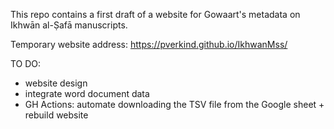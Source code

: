 This repo contains a first draft of a website for Gowaart's metadata on Ikhwān al-Ṣafā manuscripts. 

Temporary website address: https://pverkind.github.io/IkhwanMss/

TO DO: 
* website design
* integrate word document data
* GH Actions: automate downloading the TSV file from the Google sheet + rebuild website
